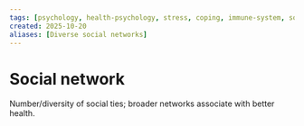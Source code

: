 ```yaml
---
tags: [psychology, health-psychology, stress, coping, immune-system, social-support, personality]
created: 2025-10-20
aliases: [Diverse social networks]
---
```

# Social network

Number/diversity of social ties; broader networks associate with better health.
